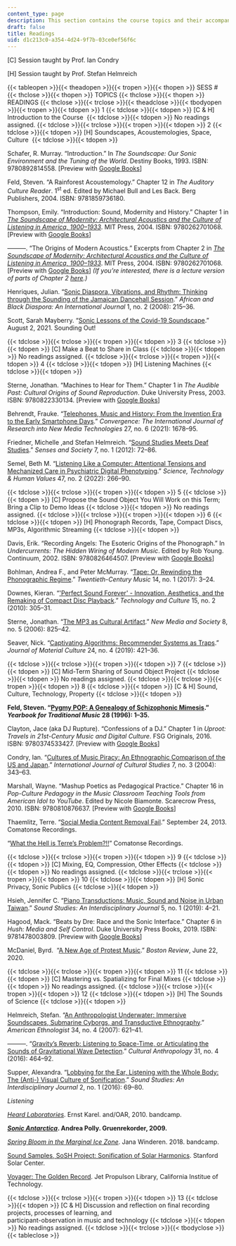 ```yaml
---
content_type: page
description: This section contains the course topics and their accompanying readings.
draft: false
title: Readings
uid: d1c213c0-a354-4d24-9f7b-03ce0ef56f6c
---
```

\[C\] Session taught by Prof. Ian Condry

\[H\] Session taught by Prof. Stefan Helmreich

{{< tableopen >}}{{< theadopen >}}{{< tropen >}}{{< thopen >}}
SESS #
{{< thclose >}}{{< thopen >}}
TOPICS
{{< thclose >}}{{< thopen >}}
READINGS
{{< thclose >}}{{< trclose >}}{{< theadclose >}}{{< tbodyopen >}}{{< tropen >}}{{< tdopen >}}
1
{{< tdclose >}}{{< tdopen >}}
\[C & H\] Introduction to the Course 
{{< tdclose >}}{{< tdopen >}}
No readings assigned.
{{< tdclose >}}{{< trclose >}}{{< tropen >}}{{< tdopen >}}
2
{{< tdclose >}}{{< tdopen >}}
\[H\] Soundscapes, Acoustemologies, Space, Culture 
{{< tdclose >}}{{< tdopen >}}

Schafer, R. Murray. “Introduction.” In *The Soundscape: Our Sonic Environment and the Tuning of the World*. Destiny Books, 1993. ISBN: ‎9780892814558. \[Preview with [Google Books](https://www.google.com/books/edition/The_Soundscape/-FsoDwAAQBAJ?hl=en&gbpv=1)\]

Feld, Steven. “A Rainforest Acoustemology.” Chapter 12 in *The Auditory Culture Reader*. 1<sup>st</sup> ed. Edited by Michael Bull and Les Back. Berg Publishers, 2004. ISBN: ‎9781859736180.

Thompson, Emily. “Introduction: Sound, Modernity and History.” Chapter 1 in [*The Soundscape of Modernity: Architectural Acoustics and the Culture of Listening in America, 1900–1933*](https://mitpress.mit.edu/9780262701068/the-soundscape-of-modernity/). MIT Press, 2004. ISBN: ‎9780262701068. \[Preview with [Google Books](https://www.google.com/books/edition/The_Soundscape_of_Modernity/Gr9NEAAAQBAJ?hl=en&gbpv=1)\]

———. “The Origins of Modern Acoustics.” Excerpts from Chapter 2 in [*The Soundscape of Modernity: Architectural Acoustics and the Culture of Listening in America, 1900–1933*](https://mitpress.mit.edu/9780262701068/the-soundscape-of-modernity/). MIT Press, 2004. ISBN: ‎9780262701068. \[Preview with [Google Books](https://www.google.com/books/edition/The_Soundscape_of_Modernity/Gr9NEAAAQBAJ?hl=en&gbpv=1)\] *(If you’re interested, there is a lecture version of parts of Chapter 2* [*here*](http://videolectures.net/mitworld_thompson_sm/)*.)*

Henriques, Julian. “[Sonic Diaspora, Vibrations, and Rhythm: Thinking through the Sounding of the Jamaican Dancehall Session](https://www.tandfonline.com/doi/abs/10.1080/17528630802224163).” *African and* *Black Diaspora: An International Journal* 1, no. 2 (2008): 215–36.

Scott, Sarah Mayberry. “[Sonic Lessons of the Covid-19 Soundscape](https://soundstudiesblog.com/2021/08/02/sonic-lessons-of-the-covid-19-soundscape/).” August 2, 2021. Sounding Out!

{{< tdclose >}}{{< trclose >}}{{< tropen >}}{{< tdopen >}}
3
{{< tdclose >}}{{< tdopen >}}
\[C\] Make a Beat to Share in Class
{{< tdclose >}}{{< tdopen >}}
No readings assigned.
{{< tdclose >}}{{< trclose >}}{{< tropen >}}{{< tdopen >}}
4
{{< tdclose >}}{{< tdopen >}}
\[H\] Listening Machines
{{< tdclose >}}{{< tdopen >}}

Sterne, Jonathan. “Machines to Hear for Them.” Chapter 1 in *The Audible Past: Cultural Origins of Sound Reproduction*. Duke University Press, 2003. ISBN: 9780822330134. \[Preview with [Google Books](https://www.google.com/books/edition/The_Audible_Past/C87CDAAAQBAJ?hl=en&gbpv=1)\]

Behrendt, Frauke. “[Telephones, Music and History: From the Invention Era to the Early Smartphone Days](https://journals.sagepub.com/doi/full/10.1177/13548565211028810).” *Convergence: The International Journal of Research into New Media Technologies* 27, no. 6 (2021): 1678–95.

Friedner, Michelle ,and Stefan Helmreich. “[Sound Studies Meets Deaf Studies](https://www.tandfonline.com/doi/abs/10.2752/174589312X13173255802120).” *Senses and Society* 7, no. 1 (2012): 72–86.

Semel, Beth M. “[Listening Like a Computer: Attentional Tensions and Mechanized Care in Psychiatric Digital Phenotyping](https://journals.sagepub.com/doi/10.1177/01622439211026371).” *Science, Technology & Human Values* 47, no. 2 (2022): 266–90.

{{< tdclose >}}{{< trclose >}}{{< tropen >}}{{< tdopen >}}
5
{{< tdclose >}}{{< tdopen >}}
\[C\] Propose the Sound Object You Will Work on this Term; Bring a Clip to Demo Ideas
{{< tdclose >}}{{< tdopen >}}
No readings assigned.
{{< tdclose >}}{{< trclose >}}{{< tropen >}}{{< tdopen >}}
6
{{< tdclose >}}{{< tdopen >}}
\[H\] Phonograph Records, Tape, Compact Discs, MP3s, Algorithmic Streaming
{{< tdclose >}}{{< tdopen >}}

Davis, Erik. “Recording Angels: The Esoteric Origins of the Phonograph.” In *Undercurrents: The Hidden Wiring of Modern Music*. Edited by Rob Young. Continuum, 2002. ISBN: ‎9780826464507. \[Preview with [Google Books](https://www.google.com/books/edition/Undercurrents/ypu6BwAAQBAJ?hl=en&gbpv=1)\]

Bohlman, Andrea F., and Peter McMurray. “[Tape: Or, Rewinding the Phonographic Regime](https://www.cambridge.org/core/journals/twentieth-century-music/article/abs/tape-or-rewinding-the-phonographic-regime/47C704BF42C93706741F9F6BA7FA2E97).” *Twentieth-Century Music* 14, no. 1 (2017): 3–24.

Downes, Kieran. “['Perfect Sound Forever' - Innovation, Aesthetics, and the Remaking of Compact Disc Playback](https://papers.ssrn.com/sol3/papers.cfm?abstract_id=1630361).” *Technology and Culture* 15, no. 2 (2010): 305–31.

Sterne, Jonathan. “[The MP3 as Cultural Artifact](https://journals.sagepub.com/doi/10.1177/1461444806067737).” *New Media and Society* 8, no. 5 (2006): 825–42.

Seaver, Nick. “[Captivating Algorithms: Recommender Systems as Traps](https://journals.sagepub.com/doi/abs/10.1177/1359183518820366).” *Journal of Material Culture* 24, no. 4 (2019): 421–36.

{{< tdclose >}}{{< trclose >}}{{< tropen >}}{{< tdopen >}}
7
{{< tdclose >}}{{< tdopen >}}
\[C\] Mid-Term Sharing of Sound Object Project
{{< tdclose >}}{{< tdopen >}}
No readings assigned.
{{< tdclose >}}{{< trclose >}}{{< tropen >}}{{< tdopen >}}
8
{{< tdclose >}}{{< tdopen >}}
\[C & H\] Sound, Culture, Technology, Property
{{< tdclose >}}{{< tdopen >}}

**Feld, Steven. “**[**Pygmy POP: A Genealogy of Schizophonic Mimesis**](https://www.cambridge.org/core/journals/yearbook-for-traditional-music/article/abs/pygmy-pop-a-genealogy-of-schizophonic-mimesis/734F752B28775C4DEE2073F7FA97B7DB)**.”** ***Yearbook for Traditional Music*** **28 (1996): 1–35.**

Clayton, Jace (aka DJ Rupture). “Confessions of a DJ.” Chapter 1 in *Uproot: Travels in 21st-Century Music and Digital Culture*. FSG Originals, 2016. ISBN: ‎9780374533427. \[Preview with [Google Books](https://www.google.com/books/edition/Uproot/4c2uDAAAQBAJ?hl=en&gbpv=1)\]

Condry, Ian. “[Cultures of Music Piracy: An Ethnographic Comparison of the US and Japan](https://journals.sagepub.com/doi/10.1177/1367877904046412).” *International Journal of Cultural Studies* 7, no. 3 (2004): 343–63.

Marshall, Wayne. “Mashup Poetics as Pedagogical Practice.” Chapter 16 in *Pop-Culture Pedagogy in the Music Classroom Teaching Tools from American Idol to YouTube*. Edited by Nicole Biamonte. Scarecrow Press, 2010. ISBN: ‎9780810876637. \[Preview with [Google Books](https://www.google.com/books/edition/Pop_Culture_Pedagogy_in_the_Music_Classr/cdF5Ud9H9IgC?hl=en&gbpv=1)\]

Thaemlitz, Terre. “[Social Media Content Removal Fail](http://www.comatonse.com/writings/2013_social_media_content_removal_fail.html).” September 24, 2013. Comatonse Recordings.

“[What the Hell is Terre’s Problem?!!](http://comatonse.com/minor/)” Comatonse Recordings.

{{< tdclose >}}{{< trclose >}}{{< tropen >}}{{< tdopen >}}
9
{{< tdclose >}}{{< tdopen >}}
\[C\] Mixing, EQ, Compression, Other Effects
{{< tdclose >}}{{< tdopen >}}
No readings assigned.
{{< tdclose >}}{{< trclose >}}{{< tropen >}}{{< tdopen >}}
10
{{< tdclose >}}{{< tdopen >}}
\[H\] Sonic Privacy, Sonic Publics
{{< tdclose >}}{{< tdopen >}}

Hsieh, Jennifer C. “[Piano Transductions: Music, Sound and Noise in Urban Taiwan](https://www.tandfonline.com/doi/full/10.1080/20551940.2018.1564459).” *Sound Studies: An Interdisciplinary Journal* 5, no. 1 (2019): 4–21.

Hagood, Mack. “Beats by Dre: Race and the Sonic Interface.” Chapter 6 in *Hush: Media and Self Control*. Duke University Press Books, 2019. ISBN: ‎ 9781478003809. \[Preview with [Google Books](https://www.google.com/books/edition/Hush/6NKGDwAAQBAJ?hl=en&gbpv=1)\]

McDaniel, Byrd.  “[A New Age of Protest Music](https://www.bostonreview.net/articles/byrd-mcdaniel-where-has-all-protest-music-gone/).” *Boston Review*, June 22, 2020. 

{{< tdclose >}}{{< trclose >}}{{< tropen >}}{{< tdopen >}}
11
{{< tdclose >}}{{< tdopen >}}
\[C\] Mastering vs. Spatializing for Final Mixes
{{< tdclose >}}{{< tdopen >}}
No readings assigned.
{{< tdclose >}}{{< trclose >}}{{< tropen >}}{{< tdopen >}}
12
{{< tdclose >}}{{< tdopen >}}
\[H\] The Sounds of Science
{{< tdclose >}}{{< tdopen >}}

Helmreich, Stefan. “[An Anthropologist Underwater: Immersive Soundscapes, Submarine Cyborgs, and Transductive Ethnography](https://anthrosource.onlinelibrary.wiley.com/doi/abs/10.1525/ae.2007.34.4.621).” *American Ethnologist* 34, no. 4 (2007): 621–41.

———. “[Gravity’s Reverb: Listening to Space-Time, or Articulating the](https://journal.culanth.org/index.php/ca/article/view/ca31.4.02) [Sounds of Gravitational Wave Detection](https://journal.culanth.org/index.php/ca/article/view/ca31.4.02).” *Cultural Anthropology* 31, no. 4 (2016): 464–92.

Supper, Alexandra. “[Lobbying for the Ear, Listening with the Whole Body: The (Anti-) Visual Culture of Sonification](https://www.tandfonline.com/doi/full/10.1080/20551940.2016.1214446).” *Sound Studies: An Interdisciplinary Journal* 2, no. 1 (2016): 69–80.

*Listening*

[*Heard Laboratories*](https://and-oar.bandcamp.com/album/heard-laboratories). Ernst Karel. and/OAR, 2010. bandcamp.

[***Sonic Antarctica***](https://www.gruenrekorder.de/?page_id=342)**. Andrea Polly. Gruenrekorder, 2009.**  

[*Spring Bloom in the Marginal Ice Zone*](https://janawinderen.bandcamp.com/album/spring-bloom-in-the-marginal-ice-zone). Jana Winderen. 2018. bandcamp.

[Sound Samples, SoSH Project: Sonification of Solar Harmonics](http://solar-center.stanford.edu/sosh/#sounds). Stanford Solar Center.

[Voyager: The Golden Record](https://voyager.jpl.nasa.gov/golden-record/). Jet Propulson Library, California Institue of Technology.

{{< tdclose >}}{{< trclose >}}{{< tropen >}}{{< tdopen >}}
13
{{< tdclose >}}{{< tdopen >}}
\[C & H\] Discussion and reflection on final recording projects, processes of learning, and                                        
participant-observation in music and technology
{{< tdclose >}}{{< tdopen >}}
No readings assigned.
{{< tdclose >}}{{< trclose >}}{{< tbodyclose >}}{{< tableclose >}}
